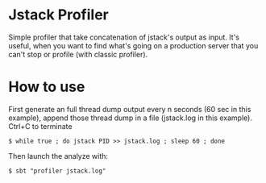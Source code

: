 # Jstack Profiler

Simple profiler that take concatenation of jstack's output as input.
It's useful, when you want to find what's going on a production server that you can't stop or profile (with classic profiler).

# How to use

First generate an full thread dump output every n seconds (60 sec in this example), append those thread dump in a file (jstack.log in this example). 
Ctrl+C to terminate

	$ while true ; do jstack PID >> jstack.log ; sleep 60 ; done

Then launch the analyze with:

	$ sbt "profiler jstack.log"

